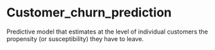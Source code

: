 # Customer_churn_prediction
Predictive model that estimates at the level of individual customers  the propensity (or susceptibility) they have to leave.
